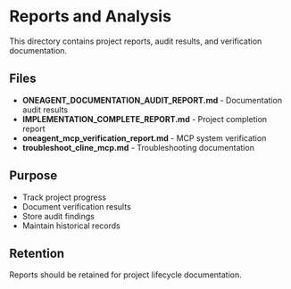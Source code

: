 # Reports and Analysis

This directory contains project reports, audit results, and verification documentation.

## Files

- **ONEAGENT_DOCUMENTATION_AUDIT_REPORT.md** - Documentation audit results
- **IMPLEMENTATION_COMPLETE_REPORT.md** - Project completion report
- **oneagent_mcp_verification_report.md** - MCP system verification
- **troubleshoot_cline_mcp.md** - Troubleshooting documentation

## Purpose

- Track project progress
- Document verification results
- Store audit findings
- Maintain historical records

## Retention

Reports should be retained for project lifecycle documentation.
